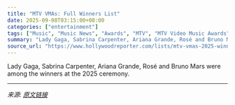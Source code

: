 ```yaml
---
title: "MTV VMAs: Full Winners List"
date: 2025-09-08T03:15:00+08:00
categories: ["entertainment"]
tags: ["Music", "Music News", "Awards", "MTV", "MTV Video Music Awards", "music", "VMAs", "VMAs 2025"]
summary: "Lady Gaga, Sabrina Carpenter, Ariana Grande, Rosé and Bruno Mars were among the winners at the 2025 ceremony."
source_url: "https://www.hollywoodreporter.com/lists/mtv-vmas-2025-winners-list/"
---
```


Lady Gaga, Sabrina Carpenter, Ariana Grande, Rosé and Bruno Mars were among the winners at the 2025 ceremony.

---

*来源: [原文链接](https://www.hollywoodreporter.com/lists/mtv-vmas-2025-winners-list/)*
